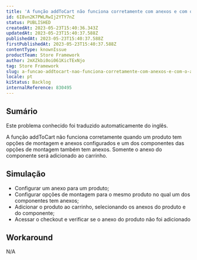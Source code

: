 ```yaml
---
title: 'A função addToCart não funciona corretamente com anexos e com o anexo do componente "opções de montagem".'
id: 6I8vn2K7PWLRwIj2YTY7nZ
status: PUBLISHED
createdAt: 2023-05-23T15:40:36.343Z
updatedAt: 2023-05-23T15:40:37.588Z
publishedAt: 2023-05-23T15:40:37.588Z
firstPublishedAt: 2023-05-23T15:40:37.588Z
contentType: knownIssue
productTeam: Store Framework
author: 2mXZkbi0oi061KicTExNjo
tag: Store Framework
slug: a-funcao-addtocart-nao-funciona-corretamente-com-anexos-e-com-o-anexo-do-componente-opcoes-de-montagem
locale: pt
kiStatus: Backlog
internalReference: 830495
---
```


## Sumário

<div class="alert alert-info">
  <p>Este problema conhecido foi traduzido automaticamente do inglês.</p>
</div>


A função addToCart não funciona corretamente quando um produto tem opções de montagem e anexos configurados e um dos componentes das opções de montagem também tem anexos. Somente o anexo do componente será adicionado ao carrinho.

## Simulação



- Configurar um anexo para um produto;
- Configurar opções de montagem para o mesmo produto no qual um dos componentes tem anexos;
- Adicionar o produto ao carrinho, selecionando os anexos do produto e do componente;
- Acessar o checkout e verificar se o anexo do produto não foi adicionado

## Workaround


N/A




